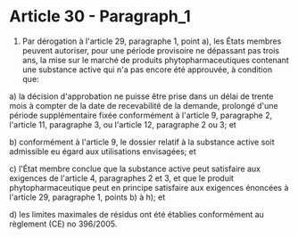 # Article 30 - Paragraph_1

1. Par dérogation à l'article 29, paragraphe 1, point a), les États membres peuvent autoriser, pour une période provisoire ne dépassant pas trois ans, la mise sur le marché de produits phytopharmaceutiques contenant une substance active qui n'a pas encore été approuvée, à condition que:

a) la décision d'approbation ne puisse être prise dans un délai de trente mois à compter de la date de recevabilité de la demande, prolongé d'une période supplémentaire fixée conformément à l'article 9, paragraphe 2, l'article 11, paragraphe 3, ou l'article 12, paragraphe 2 ou 3; et

b) conformément à l'article 9, le dossier relatif à la substance active soit admissible eu égard aux utilisations envisagées; et

c) l'État membre conclue que la substance active peut satisfaire aux exigences de l'article 4, paragraphes 2 et 3, et que le produit phytopharmaceutique peut en principe satisfaire aux exigences énoncées à l'article 29, paragraphe 1, points b) à h); et

d) les limites maximales de résidus ont été établies conformément au règlement (CE) no 396/2005.
